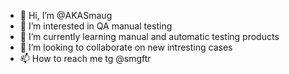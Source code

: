 - 👋 Hi, I’m @AKASmaug
- 👀 I’m interested in QA manual testing
- 🌱 I’m currently learning manual and automatic testing products
- 💞️ I’m looking to collaborate on new intresting cases
- 📫 How to reach me tg @smgftr

<!---
AKASmaug/AKASmaug is a ✨ special ✨ repository because its `README.md` (this file) appears on your GitHub profile.
You can click the Preview link to take a look at your changes.
--->
